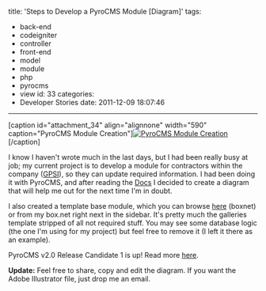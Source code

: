 title: 'Steps to Develop a PyroCMS Module [Diagram]'
tags:
  - back-end
  - codeigniter
  - controller
  - front-end
  - model
  - module
  - php
  - pyrocms
  - view
id: 33
categories:
  - Developer Stories
date: 2011-12-09 18:07:46
---

[caption id="attachment_34" align="alignnone" width="590" caption="PyroCMS Module Creation"][![PyroCMS Module Creation](http://jjperezaguinaga.files.wordpress.com/2011/12/modulecreation.jpg "Steps to PyroCMS Module Creation")](http://jjperezaguinaga.files.wordpress.com/2011/12/modulecreation.jpg)[/caption]

I know I haven't wrote much in the last days, but I had been really busy at job; my current project is to develop a module for contractors within the company ([GPSI](gpsi-intl.com)), so they can update required information. I had been doing it with PyroCMS, and after reading the [Docs](http://www.pyrocms.com/docs) I decided to create a diagram that will help me out for the next time I'm in doubt.

I also created a template base module, which you can browse [here](http://www.box.com/s/glxgd8lbz88rrejgz29g "Box Net PyroCMS repo") (boxnet) or from my box.net right next in the sidebar. It's pretty much the galleries template stripped of all not required stuff. You may see some database logic (the one I'm using for my project) but feel free to remove it (I left it there as an example).

PyroCMS v2.0 Release Candidate 1 is up! Read more [here](http://www.pyrocms.com/blog/2011/12/pyrocms-v20-release-candidate "PyroCMS RC1").

**Update:** Feel free to share, copy and edit the diagram. If you want the Adobe Illustrator file, just drop me an email.